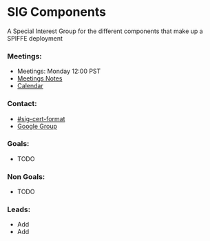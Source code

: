 # SIG Components

A Special Interest Group for the different components that make up a
SPIFFE deployment


### Meetings:
* Meetings: Monday 12:00 PST
* [Meetings Notes](https://todo.com)
* [Calendar](https://calendar.google.com/calendar/todo)

### Contact:
* [#sig-cert-format](https://spiffe.slack.com/messages/sig-components/)
* [Google Group](https://groups.google.com/a/spiffe.io/forum/#!forum/sig-components)

### Goals:
* TODO

### Non Goals:
* TODO

### Leads:
* Add
* Add